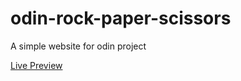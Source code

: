 # odin-rock-paper-scissors
A simple website for odin project

[Live Preview](https://msaidg.github.io/odin-rock-paper-scissors/)